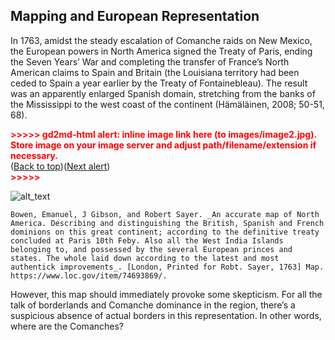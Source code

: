 ## Mapping and European Representation

In 1763, amidst the steady escalation of Comanche raids on New Mexico, the European powers in North America signed the Treaty of Paris, ending the Seven Years’ War and completing the transfer of France’s North American claims to Spain and Britain (the Louisiana territory had been ceded to Spain a year earlier by the Treaty of Fontainebleau). The result was an apparently enlarged Spanish domain, stretching from the banks of the Mississippi to the west coast of the continent (Hämäläinen, 2008; 50-51, 68).

<p id="gdcalert2" ><span style="color: red; font-weight: bold">>>>>>  gd2md-html alert: inline image link here (to images/image2.jpg). Store image on your image server and adjust path/filename/extension if necessary. </span><br>(<a href="#">Back to top</a>)(<a href="#gdcalert3">Next alert</a>)<br><span style="color: red; font-weight: bold">>>>>> </span></p>

![alt_text](images/image2.jpg "image_tooltip")

    Bowen, Emanuel, J Gibson, and Robert Sayer. _An accurate map of North America. Describing and distinguishing the British, Spanish and French dominions on this great continent; according to the definitive treaty concluded at Paris 10th Feby. Also all the West India Islands belonging to, and possessed by the several European princes and states. The whole laid down according to the latest and most authentick improvements_. [London, Printed for Robt. Sayer, 1763] Map. https://www.loc.gov/item/74693869/.

However, this map should immediately provoke some skepticism. For all the talk of borderlands and Comanche dominance in the region, there’s a suspicious absence of actual borders in this representation. In other words, where are the Comanches?


